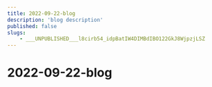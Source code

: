 ```yaml
---
title: 2022-09-22-blog
description: 'blog description'
published: false
slugs:
    - ___UNPUBLISHED___l8cirb54_idpBatIW4DIMBdIBO122GkJ8WjpzjLSZ
---
```


# 2022-09-22-blog
